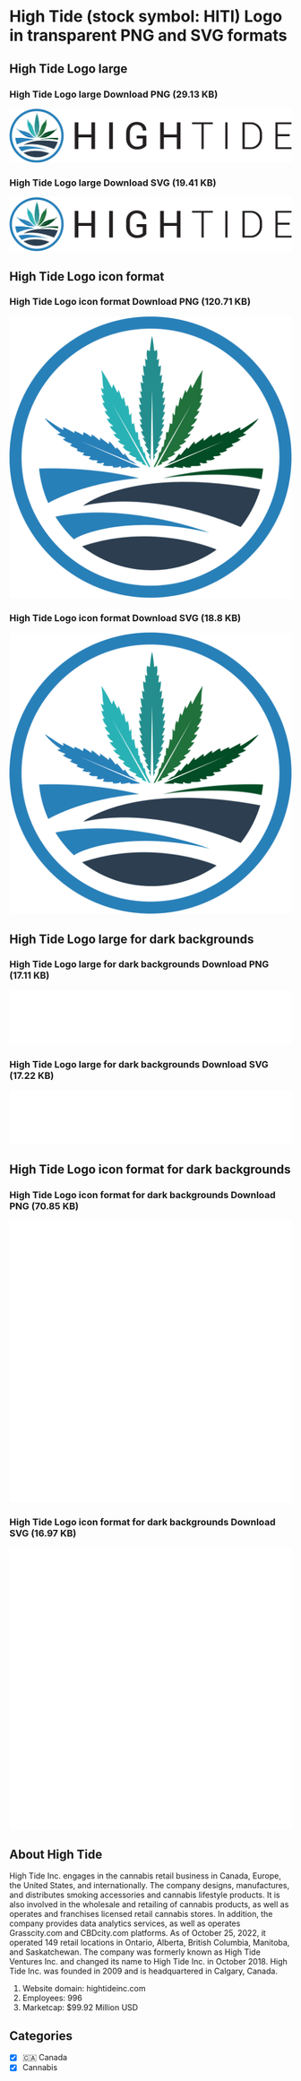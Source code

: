 # High Tide (stock symbol: HITI) Logo in transparent PNG and SVG formats

## High Tide Logo large

### High Tide Logo large Download PNG (29.13 KB)

![High Tide Logo large Download PNG (29.13 KB)](/img/orig/HITI_BIG-3ed66fe6.png)

### High Tide Logo large Download SVG (19.41 KB)

![High Tide Logo large Download SVG (19.41 KB)](/img/orig/HITI_BIG-65bfbad3.svg)

## High Tide Logo icon format

### High Tide Logo icon format Download PNG (120.71 KB)

![High Tide Logo icon format Download PNG (120.71 KB)](/img/orig/HITI-00ec7b33.png)

### High Tide Logo icon format Download SVG (18.8 KB)

![High Tide Logo icon format Download SVG (18.8 KB)](/img/orig/HITI-221149bb.svg)

## High Tide Logo large for dark backgrounds

### High Tide Logo large for dark backgrounds Download PNG (17.11 KB)

![High Tide Logo large for dark backgrounds Download PNG (17.11 KB)](/img/orig/HITI_BIG.D-2c7c68ce.png)

### High Tide Logo large for dark backgrounds Download SVG (17.22 KB)

![High Tide Logo large for dark backgrounds Download SVG (17.22 KB)](/img/orig/HITI_BIG.D-57c6ff29.svg)

## High Tide Logo icon format for dark backgrounds

### High Tide Logo icon format for dark backgrounds Download PNG (70.85 KB)

![High Tide Logo icon format for dark backgrounds Download PNG (70.85 KB)](/img/orig/HITI.D-93c67b3b.png)

### High Tide Logo icon format for dark backgrounds Download SVG (16.97 KB)

![High Tide Logo icon format for dark backgrounds Download SVG (16.97 KB)](/img/orig/HITI.D-6d64136a.svg)

## About High Tide

High Tide Inc. engages in the cannabis retail business in Canada, Europe, the United States, and internationally. The company designs, manufactures, and distributes smoking accessories and cannabis lifestyle products. It is also involved in the wholesale and retailing of cannabis products, as well as operates and franchises licensed retail cannabis stores. In addition, the company provides data analytics services, as well as operates Grasscity.com and CBDcity.com platforms. As of October 25, 2022, it operated 149 retail locations in Ontario, Alberta, British Columbia, Manitoba, and Saskatchewan. The company was formerly known as High Tide Ventures Inc. and changed its name to High Tide Inc. in October 2018. High Tide Inc. was founded in 2009 and is headquartered in Calgary, Canada.

1. Website domain: hightideinc.com
2. Employees: 996
3. Marketcap: $99.92 Million USD


## Categories
- [x] 🇨🇦 Canada
- [x] Cannabis
